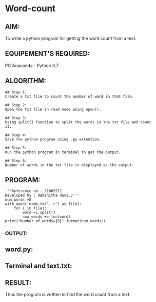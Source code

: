 # Word-count
## AIM:
To write a python program for getting the word count from a text.
## EQUIPEMENT'S REQUIRED: 
PC
Anaconda - Python 3.7
## ALGORITHM: 
```
## Step 1:
Create a txt file to count the number of word in that file.

## Step 2:
Open the txt file in read mode using open().

## Step 3:
Using split() function to split the words in the txt file and count it.

## Step 4:
Save the python program using .py extention.

## Step 5:
Run the python program in terminal to get the output.

## Step 6:
Number of words in the txt file is displayed as the output.
```
## PROGRAM:
```
'''Reference no : 21005572
Developed by : Rakshitha devi.J'''
num_words =0
with open('name.txt','r') as file1:
    for i in file1:
        word =i.split()
        num_words += len(word)
print("Number of words={0}".format(num_words))
```
### OUTPUT:
## word.py:

## Terminal and text.txt:



## RESULT:
Thus the program is written to find the word count from a text.

